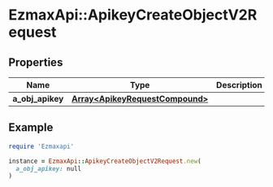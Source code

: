# EzmaxApi::ApikeyCreateObjectV2Request

## Properties

| Name | Type | Description | Notes |
| ---- | ---- | ----------- | ----- |
| **a_obj_apikey** | [**Array&lt;ApikeyRequestCompound&gt;**](ApikeyRequestCompound.md) |  |  |

## Example

```ruby
require 'Ezmaxapi'

instance = EzmaxApi::ApikeyCreateObjectV2Request.new(
  a_obj_apikey: null
)
```


